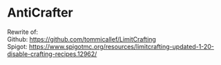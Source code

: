 # AntiCrafter
Rewrite of:
<br>Github: https://github.com/tommicallef/LimitCrafting 
<br>Spigot: https://www.spigotmc.org/resources/limitcrafting-updated-1-20-disable-crafting-recipes.12962/
